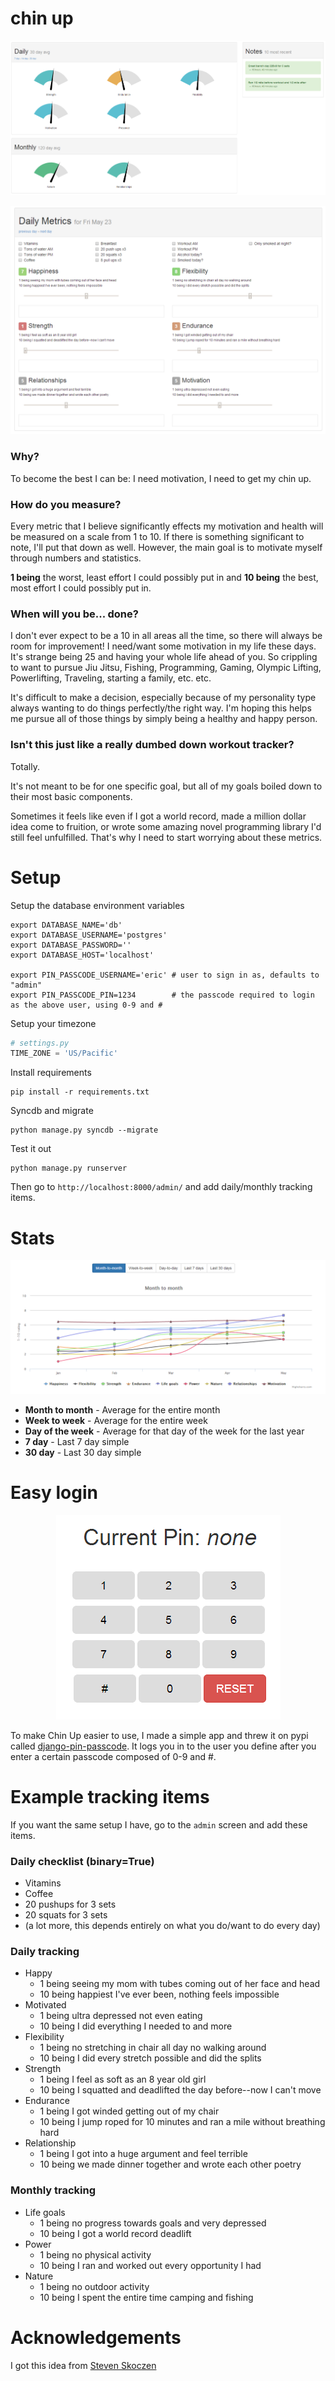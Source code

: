 chin up
=======

![my setup](docs/img/screenshots/home_view.png)

![my setup](docs/img/screenshots/input.png)


### Why? ###
To become the best I can be: I need motivation, I need to get my chin up.

### How do you measure? ###
Every metric that I believe significantly effects my motivation and health will be measured on a scale from 1 to 10.
If there is something significant to note, I'll put that down as well. However, the main goal is to motivate myself through
numbers and statistics.

**1 being** the worst, least effort I could possibly put in and **10 being** the best, most effort I could possibly put in.

### When will you be... done? ###
I don't ever expect to be a 10 in all areas all the time, so there will always be room for improvement! I need/want some
motivation in my life these days. It's strange being 25 and having your whole life ahead of you. So crippling to want to
pursue Jiu Jitsu, Fishing, Programming, Gaming, Olympic Lifting, Powerlifting, Traveling, starting a family, etc. etc.

It's difficult to make a decision, especially because of my personality type always wanting to do things perfectly/the right way.
I'm hoping this helps me pursue all of those things by simply being a healthy and happy person.

### Isn't this just like a really dumbed down workout tracker? ###
Totally.

It's not meant to be for one specific goal, but all of my goals boiled down to their most basic components.

Sometimes it feels like even if I got a world record, made a million dollar idea come to fruition, or wrote some amazing
novel programming library I'd still feel unfulfilled. That's why I need to start worrying about these metrics.


Setup
=====

Setup the database environment variables
```
export DATABASE_NAME='db'
export DATABASE_USERNAME='postgres'
export DATABASE_PASSWORD=''
export DATABASE_HOST='localhost'

export PIN_PASSCODE_USERNAME='eric' # user to sign in as, defaults to "admin"
export PIN_PASSCODE_PIN=1234        # the passcode required to login as the above user, using 0-9 and #
```

Setup your timezone
```python
# settings.py
TIME_ZONE = 'US/Pacific'
```

Install requirements
```
pip install -r requirements.txt
```

Syncdb and migrate
```
python manage.py syncdb --migrate
```

Test it out
```
python manage.py runserver
```

Then go to `http://localhost:8000/admin/` and add daily/monthly tracking items.


Stats
=====

![my setup](docs/img/screenshots/stats.png)

 * **Month to month** - Average for the entire month
 * **Week to week** - Average for the entire week
 * **Day of the week** - Average for that day of the week for the last year
 * **7 day** - Last 7 day simple
 * **30 day** - Last 30 day simple



Easy login
==========

<p align="center" class="image-wrapper"><img src="https://raw.githubusercontent.com/ckcollab/chin-up/master/docs/img/screenshots/pin_passcode.png" alt="django-pin-passcode screen"></p>

To make Chin Up easier to use, I made a simple app and threw it on pypi called [django-pin-passcode](https://github.com/ckcollab/django-pin-passcode).
It logs you in to the user you define after you enter a certain passcode composed of 0-9 and #.




Example tracking items
======================

If you want the same setup I have, go to the `admin` screen and add these items.

### Daily checklist (binary=True)
- Vitamins
- Coffee
- 20 pushups for 3 sets
- 20 squats for 3 sets
- (a lot more, this depends entirely on what you do/want to do every day)

### Daily tracking
- Happy
    * 1 being seeing my mom with tubes coming out of her face and head
    * 10 being happiest I've ever been, nothing feels impossible
- Motivated
    * 1 being ultra depressed not even eating
    * 10 being I did everything I needed to and more
- Flexibility
    * 1 being no stretching in chair all day no walking around
    * 10 being I did every stretch possible and did the splits
- Strength
    * 1 being I feel as soft as an 8 year old girl
    * 10 being I squatted and deadlifted the day before--now I can't move
- Endurance
    * 1 being I got winded getting out of my chair
    * 10 being I jump roped for 10 minutes and ran a mile without breathing hard
- Relationship
    * 1 being I got into a huge argument and feel terrible
    * 10 being we made dinner together and wrote each other poetry

### Monthly tracking
- Life goals
    * 1 being no progress towards goals and very depressed
    * 10 being I got a world record deadlift
- Power
    * 1 being no physical activity
    * 10 being I ran and worked out every opportunity I had
- Nature
    * 1 being no outdoor activity
    * 10 being I spent the entire time camping and fishing


Acknowledgements
================

I got this idea from [Steven Skoczen](https://github.com/skoczen)
